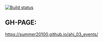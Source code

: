 [![Build status](https://ci.appveyor.com/api/projects/status/8v0m2feeax321edw/branch/main?svg=true)](https://ci.appveyor.com/project/Summer20100/ahj_03_events/branch/main)

## GH-PAGE:
https://summer20100.github.io/ahj_03_events/
